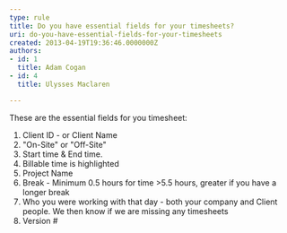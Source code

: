 ```yaml
---
type: rule
title: Do you have essential fields for your timesheets?
uri: do-you-have-essential-fields-for-your-timesheets
created: 2013-04-19T19:36:46.0000000Z
authors:
- id: 1
  title: Adam Cogan
- id: 4
  title: Ulysses Maclaren

---
```


 
These are the essential fields for you timesheet:

1. Client ID - or Client Name
2. "On-Site" or "Off-Site"
3. Start time & End time.
4. Billable time is highlighted
5. Project Name
6. Break - Minimum 0.5 hours for time &gt;5.5 hours, greater if you have a longer break
7. Who you were working with that day - both your company and Client people. We then know if we are missing any timesheets
8. Version #

 
